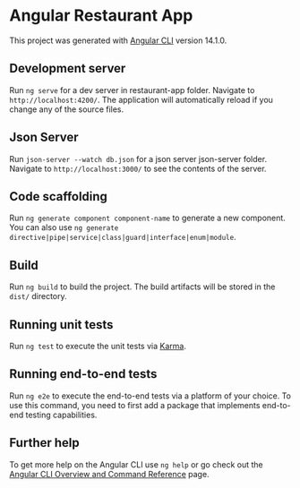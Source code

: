# Angular Restaurant App

This project was generated with [Angular CLI](https://github.com/angular/angular-cli) version 14.1.0.

## Development server

Run `ng serve` for a dev server in restaurant-app folder. Navigate to `http://localhost:4200/`. The application will automatically reload if you change any of the source files.

## Json Server

Run `json-server --watch db.json` for a json server json-server folder. Navigate to `http://localhost:3000/` to see the contents of the server.

## Code scaffolding

Run `ng generate component component-name` to generate a new component. You can also use `ng generate directive|pipe|service|class|guard|interface|enum|module`.

## Build

Run `ng build` to build the project. The build artifacts will be stored in the `dist/` directory.

## Running unit tests

Run `ng test` to execute the unit tests via [Karma](https://karma-runner.github.io).

## Running end-to-end tests

Run `ng e2e` to execute the end-to-end tests via a platform of your choice. To use this command, you need to first add a package that implements end-to-end testing capabilities.

## Further help

To get more help on the Angular CLI use `ng help` or go check out the [Angular CLI Overview and Command Reference](https://angular.io/cli) page.
